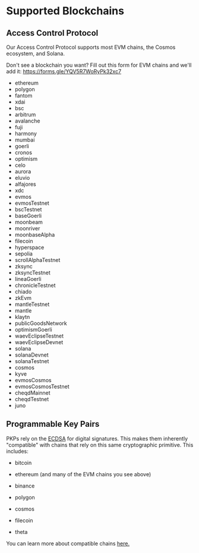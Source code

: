 # Supported Blockchains

## Access Control Protocol

 Our Access Control Protocol supports most EVM chains, the Cosmos ecosystem, and Solana.

Don't see a blockchain you want?  Fill out this form for EVM chains and we'll add it: https://forms.gle/YQV5R7WoRyPk32xc7

- ethereum
- polygon
- fantom
- xdai
- bsc
- arbitrum
- avalanche
- fuji
- harmony
- mumbai
- goerli
- cronos
- optimism
- celo
- aurora
- eluvio
- alfajores
- xdc
- evmos
- evmosTestnet
- bscTestnet
- baseGoerli
- moonbeam
- moonriver
- moonbaseAlpha
- filecoin
- hyperspace
- sepolia
- scrollAlphaTestnet
- zksync
- zksyncTestnet
- lineaGoerli
- chronicleTestnet
- chiado
- zkEvm
- mantleTestnet
- mantle
- klaytn
- publicGoodsNetwork
- optimismGoerli
- waevEclipseTestnet
- waevEclipseDevnet
- solana
- solanaDevnet
- solanaTestnet
- cosmos
- kyve
- evmosCosmos
- evmosCosmosTestnet
- cheqdMainnet
- cheqdTestnet
- juno


## Programmable Key Pairs

 PKPs rely on the [ECDSA](https://blog.cloudflare.com/ecdsa-the-digital-signature-algorithm-of-a-better-internet/) for digital signatures. This makes them inherently "compatible" with chains that rely on this same cryptographic primitive. This includes:

- bitcoin

- ethereum (and many of the EVM chains you see above)

- binance

- polygon

- cosmos

- filecoin

- theta

You can learn more about compatible chains [here.](http://ethanfast.com/top-crypto.html)
 